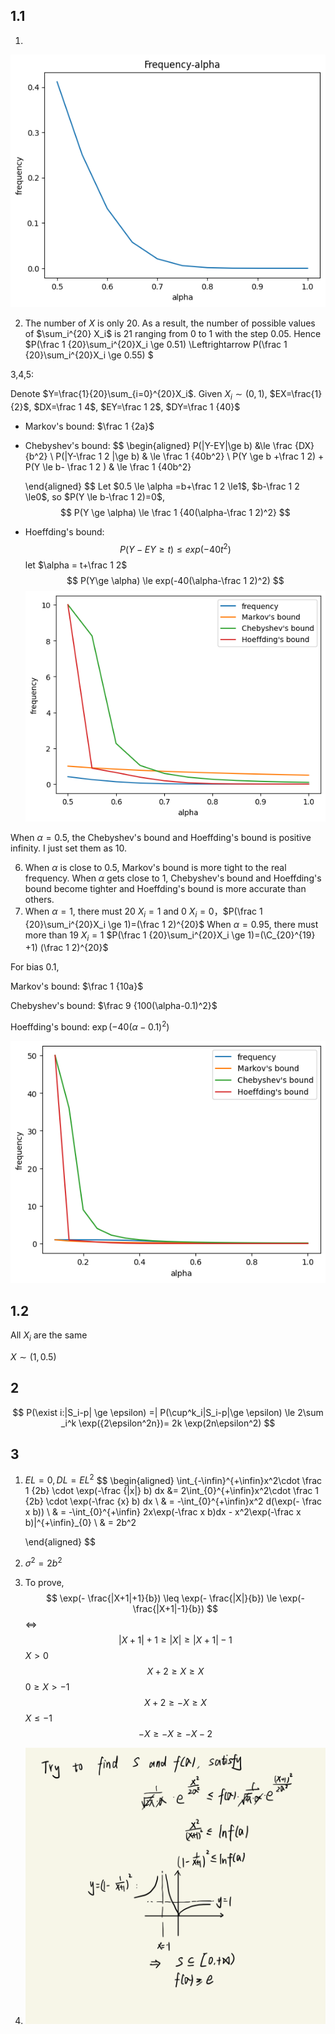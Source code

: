 ## 1.1

1.

![image-20240912110947883](./assets/image-20240912110947883.png)



2. The number of $X$ is only 20. As a result, the number of possible values of $\sum_i^{20} X_i$ is 21 ranging from 0 to 1 with the step 0.05. Hence $P(\frac 1 {20}\sum_i^{20}X_i \ge 0.51) \Leftrightarrow P(\frac 1 {20}\sum_i^{20}X_i \ge 0.55) $

3,4,5:

Denote $Y=\frac{1}{20}\sum_{i=0}^{20}X_i$. Given $X_i \sim (0,1)$, $EX=\frac{1}{2}$, $DX=\frac 1 4$, $EY=\frac 1 2$, $DY=\frac 1 {40}$ 

- Markov's bound: $\frac 1 {2a}$

- Chebyshev's bound: 
  $$
  \begin{aligned}
  P(|Y-EY|\ge b) &\le \frac {DX}{b^2} \\
  P(|Y-\frac 1 2 |\ge b) & \le \frac 1 {40b^2} \\
  P(Y \ge b +\frac 1 2) + P(Y \le b- \frac 1 2 ) & \le \frac 1 {40b^2}
  
  
  \end{aligned}
  $$
  Let $0.5 \le \alpha =b+\frac 1 2 \le1$, $b-\frac 1 2 \le0$, so $P(Y \le b-\frac 1 2)=0$, 
  $$
  P(Y \ge \alpha) \le \frac 1 {40(\alpha-\frac 1 2)^2}
  $$

- Hoeffding's bound:
  $$
  P(Y-EY \ge t) \le exp(-40 {t^2})
  $$
  let $\alpha = t+\frac 1 2$
  $$
  P(Y\ge \alpha) \le exp(-40(\alpha-\frac 1 2)^2)
  $$
  ![image-20240912135338063](./assets/image-20240912135338063.png)

When $\alpha = 0.5$, the Chebyshev's bound and Hoeffding's bound is positive infinity. I just set them as 10.



6. When $\alpha$ is close to 0.5, Markov's bound is more tight to the real frequency. When $\alpha$ gets close to 1, Chebyshev's bound and Hoeffding's bound become tighter and Hoeffding's bound is more accurate than others.
7. When $\alpha=1$, there must 20 $X_i=1$ and 0 $X_i=0$，$P(\frac 1 {20}\sum_i^{20}X_i \ge 1)=(\frac 1 2)^{20}$
   When $\alpha=0.95$, there must more than 19 $X_i=1$ $P(\frac 1 {20}\sum_i^{20}X_i \ge 1)=(\C_{20}^{19} +1) (\frac 1 2)^{20}$



For bias 0.1,

Markov's bound: $\frac 1 {10a}$

Chebyshev's bound: $\frac 9 {100(\alpha-0.1)^2}$

Hoeffding's bound: $\exp(-40(\alpha -0.1)^2)$

![image-20240912150445560](./assets/image-20240912150445560.png)







## 1.2

All $X_i$ are the same

$X \sim (1, 0.5)$



## 2

$$
P(\exist i:|S_i-p| \ge \epsilon) =| P(\cup^k_i|S_i-p|\ge \epsilon) \le 2\sum	_i^k \exp({2\epsilon^2n})= 2k \exp(2n\epsilon^2)
$$



## 3

1. $EL=0, DL=EL^2$
   $$
   \begin{aligned}
   \int_{-\infin}^{+\infin}x^2\cdot \frac 1 {2b} \cdot \exp(-\frac {|x|} b) dx &= 2\int_{0}^{+\infin}x^2\cdot \frac 1 {2b} \cdot \exp(-\frac {x} b) dx \\
   & = -\int_{0}^{+\infin}x^2 d(\exp(- \frac x b)) \\
   & = -\int_{0}^{+\infin} 2x\exp(-\frac x b)dx - x^2\exp(-\frac x b)|^{+\infin}_{0} \\
   & = 2b^2
   
   \end{aligned}
   $$





2. $\sigma^2=2b^2$

3. To prove,
   $$
   \exp(- \frac{|X+1|+1}{b}) \leq \exp(- \frac{|X|}{b}) \le \exp(- \frac{|X+1|-1}{b})
   $$
   $\Leftrightarrow$
   $$
   |X+1|+1 \ge |X| \ge |X+1|-1
   $$
   $X>0$
   $$
   X+2 \ge X \ge X
   $$
   $0\ge X > -1$
   $$
   X+2 \ge -X \ge X 
   $$
   $X \le -1$
   $$
   -X \ge -X \ge -X-2
   $$

4. <img src="./assets/693C2E3D6D50DAE0F12A19E6BA68B3F1.png" alt="693C2E3D6D50DAE0F12A19E6BA68B3F1" style="zoom:50%;" />

   
